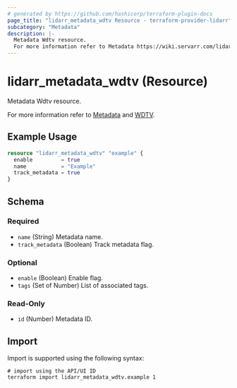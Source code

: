 ```yaml
---
# generated by https://github.com/hashicorp/terraform-plugin-docs
page_title: "lidarr_metadata_wdtv Resource - terraform-provider-lidarr"
subcategory: "Metadata"
description: |-
  Metadata Wdtv resource.
  For more information refer to Metadata https://wiki.servarr.com/lidarr/settings#metadata and WDTV https://wiki.servarr.com/lidarr/supported#wdtvmetadata.
---
```


# lidarr_metadata_wdtv (Resource)

<!-- subcategory:Metadata -->Metadata Wdtv resource.
For more information refer to [Metadata](https://wiki.servarr.com/lidarr/settings#metadata) and [WDTV](https://wiki.servarr.com/lidarr/supported#wdtvmetadata).

## Example Usage

```terraform
resource "lidarr_metadata_wdtv" "example" {
  enable         = true
  name           = "Example"
  track_metadata = true
}
```

<!-- schema generated by tfplugindocs -->
## Schema

### Required

- `name` (String) Metadata name.
- `track_metadata` (Boolean) Track metadata flag.

### Optional

- `enable` (Boolean) Enable flag.
- `tags` (Set of Number) List of associated tags.

### Read-Only

- `id` (Number) Metadata ID.

## Import

Import is supported using the following syntax:

```shell
# import using the API/UI ID
terraform import lidarr_metadata_wdtv.example 1
```

